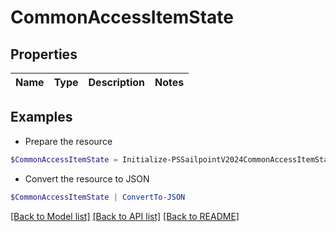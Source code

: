 # CommonAccessItemState
## Properties

Name | Type | Description | Notes
------------ | ------------- | ------------- | -------------

## Examples

- Prepare the resource
```powershell
$CommonAccessItemState = Initialize-PSSailpointV2024CommonAccessItemState 
```

- Convert the resource to JSON
```powershell
$CommonAccessItemState | ConvertTo-JSON
```

[[Back to Model list]](../README.md#documentation-for-models) [[Back to API list]](../README.md#documentation-for-api-endpoints) [[Back to README]](../README.md)

